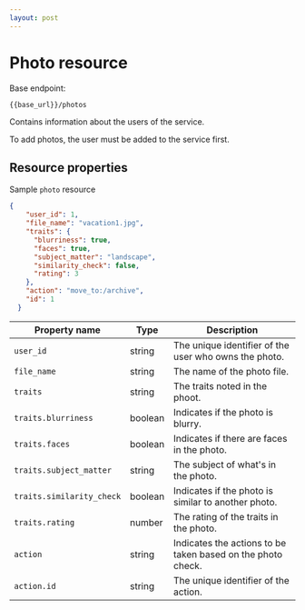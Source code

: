 ```yaml
---
layout: post
---
```


# Photo resource

Base endpoint:

```shell
{{base_url}}/photos
```

Contains information about the users of the service.

To add photos, the user must be added to the service first.

## Resource properties

Sample `photo` resource

```json
{
    "user_id": 1,
    "file_name": "vacation1.jpg",
    "traits": {
      "blurriness": true,
      "faces": true,
      "subject_matter": "landscape",
      "similarity_check": false,
      "rating": 3
    },
    "action": "move_to:/archive",
    "id": 1
  }
```

| Property name | Type | Description |
| ------------- | ----------- | ----------- |
| `user_id` | string | The unique identifier of the user who owns the photo.  |
| `file_name` | string | The name of the photo file. |
| `traits` | string | The traits noted in the phoot. |
| `traits.blurriness` | boolean | Indicates if the photo is blurry. |
| `traits.faces` | boolean | Indicates if there are faces in the photo. |
| `traits.subject_matter` | string | The subject of what's in the photo. |
| `traits.similarity_check` | boolean | Indicates if the photo is similar to another photo. |
| `traits.rating` | number | The rating of the traits in the photo. |
| `action` | string | Indicates the actions to be taken based on the photo check. |
| `action.id` | string | The unique identifier of the action. |


<!-- ## Operations

The `user` resource supports these operations.

### READ (GET)

* [Get all users](users-get-all-users)
* [Get users by ID](users-get-user-by-id)

### CREATE (POST)

* [Create user](users-create-user)

### UPDATE (PUT)

* [Update user by ID](users-update-by-id)

### DELETE

* [Delete user by ID](users-delete-user-by-id) -->
